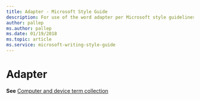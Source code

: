 ```yaml
---
title: Adapter - Microsoft Style Guide
description: For use of the word adapter per Microsoft style guidelines, this article links to a computer and device term collection.
author: pallep
ms.author: pallep
ms.date: 01/19/2018
ms.topic: article
ms.service: microsoft-writing-style-guide
---
```


# Adapter

**See** [Computer and device term collection](~/a-z-word-list-term-collections/term-collections/computer-device-terms.md)
